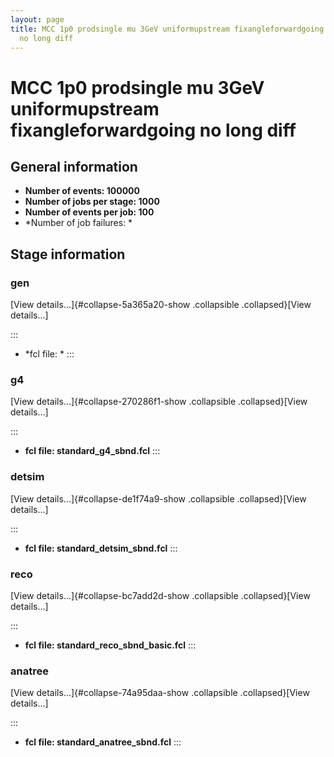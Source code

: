 ```yaml
---
layout: page
title: MCC 1p0 prodsingle mu 3GeV uniformupstream fixangleforwardgoing
  no long diff
---
```




MCC 1p0 prodsingle mu 3GeV uniformupstream fixangleforwardgoing no long diff
============================================================================================================================================================================



General information 
----------------------------------------------------------

-   **Number of events: 100000**
-   **Number of jobs per stage: 1000**
-   **Number of events per job: 100**
-   \*Number of job failures: \*



Stage information 
------------------------------------------------------



### gen 

[View details\...]{#collapse-5a365a20-show .collapsible
.collapsed}[View details\...]

::: 
-   \*fcl file: \*
:::



### g4 

[View details\...]{#collapse-270286f1-show .collapsible
.collapsed}[View details\...]

::: 
-   **fcl file: standard\_g4\_sbnd.fcl**
:::



### detsim 

[View details\...]{#collapse-de1f74a9-show .collapsible
.collapsed}[View details\...]

::: 
-   **fcl file: standard\_detsim\_sbnd.fcl**
:::



### reco 

[View details\...]{#collapse-bc7add2d-show .collapsible
.collapsed}[View details\...]

::: 
-   **fcl file: standard\_reco\_sbnd\_basic.fcl**
:::



### anatree 

[View details\...]{#collapse-74a95daa-show .collapsible
.collapsed}[View details\...]

::: 
-   **fcl file: standard\_anatree\_sbnd.fcl**
:::
